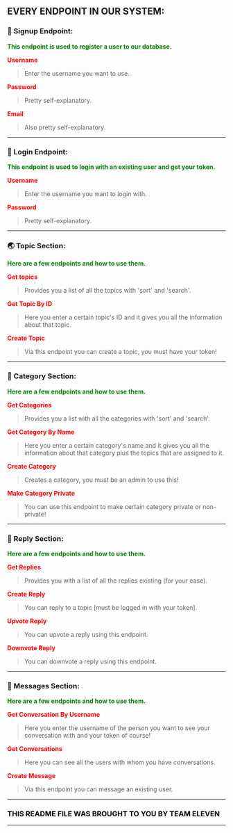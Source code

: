 ## EVERY ENDPOINT IN OUR SYSTEM:

<!-- TRUCKS -->

### 🔐 Signup Endpoint:
<span style="color: green"> **This endpoint is used to register a user to our database.** </span>


<span style="color: red"> **Username** </span>

> Enter the username you want to use.

<span style="color: red"> **Password** </span>

> Pretty self-explanatory.

<span style="color: red"> **Email** </span>

> Also pretty self-explanatory.
****

### 🔑 Login Endpoint:

<span style="color: green"> **This endpoint is used to login with an existing user and get your token.** </span>


<span style="color: red"> **Username** </span>

> Enter the username you want to login with.

<span style="color: red"> **Password** </span>

> Pretty self-explanatory.
****

### 🌏 Topic Section:

<span style="color: green"> **Here are a few endpoints and how to use them.** </span>


<span style="color: red"> **Get topics** </span>

> Provides you a list of all the topics with 'sort' and 'search'.

<span style="color: red"> **Get Topic By ID** </span>

> Here you enter a certain topic's ID and it gives you all the information about that topic.

<span style="color: red"> **Create Topic** </span>

> Via this endpoint you can create a topic, you must have your token!
****

### 📝 Category Section:

<span style="color: green"> **Here are a few endpoints and how to use them.** </span>


<span style="color: red"> **Get Categories** </span>

> Provides you a list with all the categories with 'sort' and 'search'.

<span style="color: red"> **Get Category By Name** </span>

> Here you enter a certain category's name and it gives you all the information about that category plus the topics that are assigned to it.

<span style="color: red"> **Create Category** </span>

> Creates a category, you must be an admin to use this!

<span style="color: red"> **Make Category Private** </span>

> You can use this endpoint to make certain category private or non-private!
****

### 💬 Reply Section:

<span style="color: green"> **Here are a few endpoints and how to use them.** </span>


<span style="color: red"> **Get Replies** </span>

> Provides you with a list of all the replies existing (for your ease).

<span style="color: red"> **Create Reply** </span>

> You can reply to a topic [must be logged in with your token].

<span style="color: red"> **Upvote Reply** </span>

> You can upvote a reply using this endpoint.

<span style="color: red"> **Downvote Reply** </span>

> You can downvote a reply using this endpoint.
****

### 📲 Messages Section:

<span style="color: green"> **Here are a few endpoints and how to use them.** </span>

<span style="color: red"> **Get Conversation By Username** </span>

> Here you enter the username of the person you want to see your conversation with and your token of course!

<span style="color: red"> **Get Conversations** </span>

> Here you can see all the users with whom you have conversations.

<span style="color: red"> **Create Message** </span>

> Via this endpoint you can message an existing user.
****

### <span style="color: black"> THIS README FILE WAS BROUGHT TO YOU BY TEAM ELEVEN </span>

****